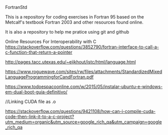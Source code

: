 FortranStd


This is a repository for coding exercises in Fortran 95 based
on the Metcalf's textbook Fortran 2003 and other resources found
online.

It is also a repository to help me pratice using git and github


Online Resources For Interoperability with C
https://stackoverflow.com/questions/3852790/fortran-interface-to-call-a-c-function-that-return-a-pointer


http://pages.tacc.utexas.edu/~eijkhout/istc/html/language.html

https://www.roguewave.com/sites/rw/files/attachments/StandardizedMixedLanguageProgrammingforCandFortran.pdf

https://www.todoespacoonline.com/w/2015/05/instalar-ubuntu-e-windows-em-dual-boot-guia-definitivo/


//Linking CUDA file as .o

https://stackoverflow.com/questions/9421108/how-can-i-compile-cuda-code-then-link-it-to-a-c-project?utm_medium=organic&utm_source=google_rich_qa&utm_campaign=google_rich_qa